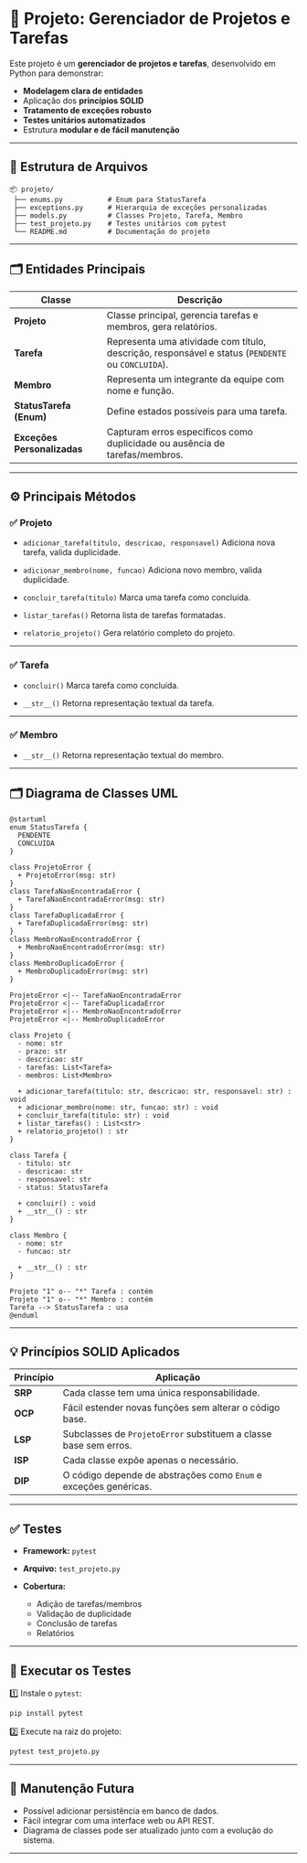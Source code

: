 # 📌 Projeto: Gerenciador de Projetos e Tarefas

Este projeto é um **gerenciador de projetos e tarefas**, desenvolvido em Python para demonstrar:

* **Modelagem clara de entidades**
* Aplicação dos **princípios SOLID**
* **Tratamento de exceções robusto**
* **Testes unitários automatizados**
* Estrutura **modular e de fácil manutenção**

---

## 📁 Estrutura de Arquivos

```
📦 projeto/
 ├── enums.py           # Enum para StatusTarefa
 ├── exceptions.py      # Hierarquia de exceções personalizadas
 ├── models.py          # Classes Projeto, Tarefa, Membro
 ├── test_projeto.py    # Testes unitários com pytest
 └── README.md          # Documentação do projeto
```

---

## 🗂️ Entidades Principais

| Classe                      | Descrição                                                                                         |
| --------------------------- | ------------------------------------------------------------------------------------------------- |
| **Projeto**                 | Classe principal, gerencia tarefas e membros, gera relatórios.                                    |
| **Tarefa**                  | Representa uma atividade com título, descrição, responsável e status (`PENDENTE` ou `CONCLUIDA`). |
| **Membro**                  | Representa um integrante da equipe com nome e função.                                             |
| **StatusTarefa (Enum)**     | Define estados possíveis para uma tarefa.                                                         |
| **Exceções Personalizadas** | Capturam erros específicos como duplicidade ou ausência de tarefas/membros.                       |

---

## ⚙️ Principais Métodos

### ✅ Projeto

* `adicionar_tarefa(titulo, descricao, responsavel)`
  Adiciona nova tarefa, valida duplicidade.

* `adicionar_membro(nome, funcao)`
  Adiciona novo membro, valida duplicidade.

* `concluir_tarefa(titulo)`
  Marca uma tarefa como concluída.

* `listar_tarefas()`
  Retorna lista de tarefas formatadas.

* `relatorio_projeto()`
  Gera relatório completo do projeto.

---

### ✅ Tarefa

* `concluir()`
  Marca tarefa como concluída.

* `__str__()`
  Retorna representação textual da tarefa.

---

### ✅ Membro

* `__str__()`
  Retorna representação textual do membro.

---

## 🗂️ Diagrama de Classes UML

```plantuml
@startuml
enum StatusTarefa {
  PENDENTE
  CONCLUIDA
}

class ProjetoError {
  + ProjetoError(msg: str)
}
class TarefaNaoEncontradaError {
  + TarefaNaoEncontradaError(msg: str)
}
class TarefaDuplicadaError {
  + TarefaDuplicadaError(msg: str)
}
class MembroNaoEncontradoError {
  + MembroNaoEncontradoError(msg: str)
}
class MembroDuplicadoError {
  + MembroDuplicadoError(msg: str)
}

ProjetoError <|-- TarefaNaoEncontradaError
ProjetoError <|-- TarefaDuplicadaError
ProjetoError <|-- MembroNaoEncontradoError
ProjetoError <|-- MembroDuplicadoError

class Projeto {
  - nome: str
  - prazo: str
  - descricao: str
  - tarefas: List<Tarefa>
  - membros: List<Membro>

  + adicionar_tarefa(titulo: str, descricao: str, responsavel: str) : void
  + adicionar_membro(nome: str, funcao: str) : void
  + concluir_tarefa(titulo: str) : void
  + listar_tarefas() : List<str>
  + relatorio_projeto() : str
}

class Tarefa {
  - titulo: str
  - descricao: str
  - responsavel: str
  - status: StatusTarefa

  + concluir() : void
  + __str__() : str
}

class Membro {
  - nome: str
  - funcao: str

  + __str__() : str
}

Projeto "1" o-- "*" Tarefa : contém
Projeto "1" o-- "*" Membro : contém
Tarefa --> StatusTarefa : usa
@enduml
```

---

## 💡 Princípios SOLID Aplicados

| Princípio | Aplicação                                                        |
| --------- | ---------------------------------------------------------------- |
| **SRP**   | Cada classe tem uma única responsabilidade.                      |
| **OCP**   | Fácil estender novas funções sem alterar o código base.          |
| **LSP**   | Subclasses de `ProjetoError` substituem a classe base sem erros. |
| **ISP**   | Cada classe expõe apenas o necessário.                           |
| **DIP**   | O código depende de abstrações como `Enum` e exceções genéricas. |

---

## ✅ Testes

* **Framework:** `pytest`
* **Arquivo:** `test_projeto.py`
* **Cobertura:**

  * Adição de tarefas/membros
  * Validação de duplicidade
  * Conclusão de tarefas
  * Relatórios

---

## 🧪 Executar os Testes

1️⃣ Instale o `pytest`:

```bash
pip install pytest
```

2️⃣ Execute na raiz do projeto:

```bash
pytest test_projeto.py
```

---

## 🚀 Manutenção Futura

* Possível adicionar persistência em banco de dados.
* Fácil integrar com uma interface web ou API REST.
* Diagrama de classes pode ser atualizado junto com a evolução do sistema.

---
